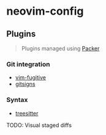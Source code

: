 # neovim-config

## Plugins

> Plugins managed using [Packer](https://github.com/wbthomason/packer.nvim)

### Git integration
- [vim-fugitive](https://github.com/tpope/vim-fugitive)
- [gitsigns](https://github.com/lewis6991/gitsigns.nvim)

### Syntax
- [treesitter](https://github.com/nvim-treesitter/nvim-treesitter)

TODO:
Visual staged diffs
